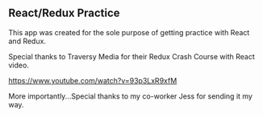 ## React/Redux Practice

This app was created for the sole purpose of getting practice with React and Redux.

Special thanks to Traversy Media for their Redux Crash Course with React video.

https://www.youtube.com/watch?v=93p3LxR9xfM

More importantly...Special thanks to my co-worker Jess for sending it my way.




